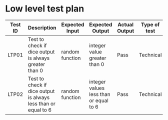 # Low level test plan
| Test ID | Description | Expected Input | Expected Output | Actual Output | Type of test |
|---|---|---|---|---|---|
| LTP01 | Test to check if dice output is always greater than 0 | random function | integer value greater than 0 | Pass | Technical|
|LTP02 | Test to check if dice output is always less than or equal to 6 | random function | integer values less than or equal to 6 | Pass | Technical